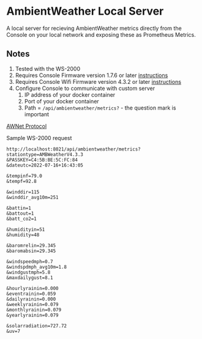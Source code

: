 # AmbientWeather Local Server

A local server for recieving AmbientWeather metrics directly from the Console on your local network and exposing these as Prometheus Metrics.

## Notes

1. Tested with the WS-2000
1. Requires Console Firmware version 1.7.6 or later [instructions](https://ambientweather.com/faqs/question/view/id/1415/)
1. Requires Console Wifi Firmware version 4.3.2 or later [instructions](https://ambientweather.com/faqs/question/view/id/1449/)
1. Configure Console to communicate with custom server
	1. IP address of your docker container
	1. Port of your docker container
	1. Path = `/api/ambientweather/metrics?` - the question mark is important

[AWNet Protocol](https://ambientweather.com/faqs/question/view/id/1857/)

Sample WS-2000 request
```
http://localhost:8021/api/ambientweather/metrics?
stationtype=AMBWeatherV4.3.3
&PASSKEY=C4:5B:BE:5C:FC:84
&dateutc=2022-07-16+16:43:05

&tempinf=79.0
&tempf=92.8

&winddir=115
&winddir_avg10m=251

&battin=1
&battout=1
&batt_co2=1

&humidityin=51
&humidity=48

&baromrelin=29.345
&baromabsin=29.345

&windspeedmph=0.7
&windspdmph_avg10m=1.8
&windgustmph=5.8
&maxdailygust=8.1

&hourlyrainin=0.000
&eventrainin=0.059
&dailyrainin=0.000
&weeklyrainin=0.079
&monthlyrainin=0.079
&yearlyrainin=0.079

&solarradiation=727.72
&uv=7

```